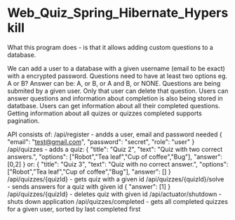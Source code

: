 # Web_Quiz_Spring_Hibernate_Hyperskill

What this program does - is that it allows adding custom questions to a database.

We can add a user to a database with a given username (email to be exact) with a encrypted password.
Questions need to have at least two options eg. A or B?
Answer can be: A, or B, or A and B, or NONE.
Questions are being submited by a given user.
Only that user can delete that question.
Users can answer questions and information about completion is also being stored in datatbase.
Users can get information about all their completed questions.
Getting information about all quizes or quizzes completed supports pagination.

API consists of:
/api/register - andds a user, email and password needed
    {
      "email": "test@gmail.com",
      "password": "secret",
      "role": "user"
    }
/api/quizzes - adds a quiz:
    {
      "title": "Quiz 2",
      "text": "Quiz with two correct answers.",
      "options": ["Robot","Tea leaf","Cup of coffee","Bug"],
      "answer": [0,2]
    }
  or:
    {
      "title": "Quiz 3",
      "text": "Quiz with no correct answer.",
      "options": ["Robot","Tea leaf","Cup of coffee","Bug"],
      "answer": []
    }
/api/quizzes/{quizId} - gets quiz with a given id
/api/quizzes/{quizId}/solve - sends answers for a quiz with given id
    {
      "answer": [1]
    }
/api/quizzes/{quizId} - deletes quiz with given id
/api/actuator/shutdown - shuts down application
/api/quizzes/completed - gets all completed quizzes for a given user, sorted by last completed first
